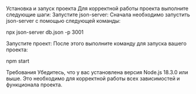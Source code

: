 Установка и запуск проекта
Для корректной работы проекта выполните следующие шаги:
Запустите json-server: Сначала необходимо запустить json-server с помощью следующей команды:

npx json-server db.json -p 3001

Запустите проект: После этого выполните команду для запуска вашего проекта:

npm start

Требования
Убедитесь, что у вас установлена версия Node.js 18.3.0 или выше. Это необходимо для корректной работы всех зависимостей и функционала проекта.
